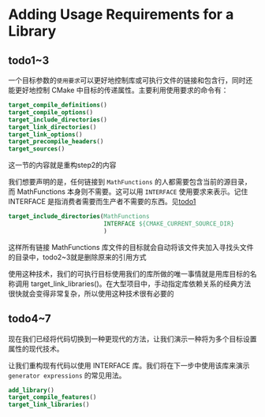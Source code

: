# Adding Usage Requirements for a Library  

## todo1~3  

一个目标参数的`使用要求`可以更好地控制库或可执行文件的链接和包含行，同时还能更好地控制 CMake 中目标的传递属性。主要利用使用要求的命令有：  

```cmake
target_compile_definitions()
target_compile_options()
target_include_directories()
target_link_directories()
target_link_options()
target_precompile_headers()
target_sources()
```

这一节的内容就是重构step2的内容  

我们想要声明的是，任何链接到 `MathFunctions` 的人都需要包含当前的源目录，而 MathFunctions 本身则不需要。这可以用 `INTERFACE` 使用要求来表示。记住 INTERFACE 是指消费者需要而生产者不需要的东西。见[todo1](./MathFunctions/CMakeLists.txt#L3)  

```cmake
target_include_directories(MathFunctions
                           INTERFACE ${CMAKE_CURRENT_SOURCE_DIR}
                           )
```

这样所有链接 MathFunctions 库文件的目标就会自动将该文件夹加入寻找头文件的目录中，todo2~3就是删除原来的引用方式  

使用这种技术，我们的可执行目标使用我们的库所做的唯一事情就是用库目标的名称调用 target_link_libraries()。在大型项目中，手动指定库依赖关系的经典方法很快就会变得非常复杂，所以使用这种技术很有必要的  

## todo4~7

现在我们已经将代码切换到一种更现代的方法，让我们演示一种将为多个目标设置属性的现代技术。  

让我们重构现有代码以使用 INTERFACE 库。我们将在下一步中使用该库来演示 `generator expressions` 的常见用法。  

```cmake
add_library()
target_compile_features()
target_link_libraries()
```



